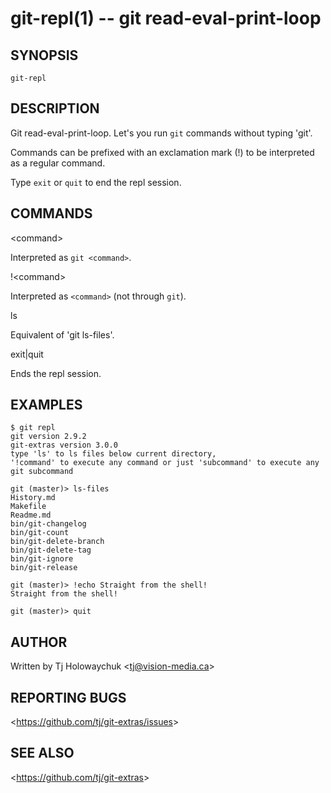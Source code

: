 git-repl(1) -- git read-eval-print-loop
=======================================

## SYNOPSIS

`git-repl`

## DESCRIPTION

  Git read-eval-print-loop. Let's you run `git` commands without typing 'git'.

  Commands can be prefixed with an exclamation mark (!) to be interpreted as
  a regular command.

  Type `exit` or `quit` to end the repl session.

## COMMANDS

  &lt;command&gt;

  Interpreted as `git <command>`.

  !&lt;command&gt;

  Interpreted as `<command>` (not through `git`).

  ls

  Equivalent of 'git ls-files'.

  exit|quit

  Ends the repl session.


## EXAMPLES

    $ git repl
    git version 2.9.2
    git-extras version 3.0.0
    type 'ls' to ls files below current directory,
    '!command' to execute any command or just 'subcommand' to execute any git subcommand

    git (master)> ls-files
    History.md
    Makefile
    Readme.md
    bin/git-changelog
    bin/git-count
    bin/git-delete-branch
    bin/git-delete-tag
    bin/git-ignore
    bin/git-release

    git (master)> !echo Straight from the shell!
    Straight from the shell!

    git (master)> quit

## AUTHOR

Written by Tj Holowaychuk &lt;<tj@vision-media.ca>&gt;

## REPORTING BUGS

&lt;<https://github.com/tj/git-extras/issues>&gt;

## SEE ALSO

&lt;<https://github.com/tj/git-extras>&gt;
